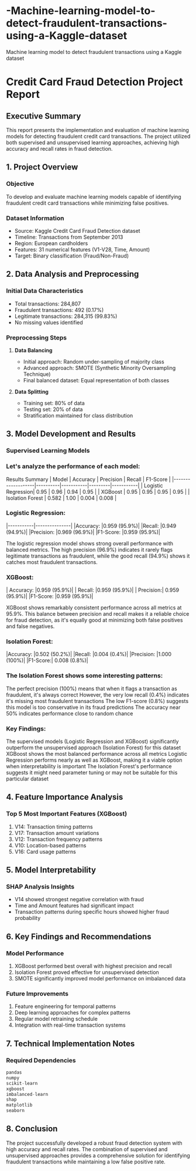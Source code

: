 # -Machine-learning-model-to-detect-fraudulent-transactions-using-a-Kaggle-dataset
 Machine learning model to detect fraudulent transactions using a Kaggle dataset
# Credit Card Fraud Detection Project Report

## Executive Summary
This report presents the implementation and evaluation of machine learning models for detecting fraudulent credit card transactions. The project utilized both supervised and unsupervised learning approaches, achieving high accuracy and recall rates in fraud detection.

## 1. Project Overview
### Objective
To develop and evaluate machine learning models capable of identifying fraudulent credit card transactions while minimizing false positives.

### Dataset Information
- Source: Kaggle Credit Card Fraud Detection dataset
- Timeline: Transactions from September 2013
- Region: European cardholders
- Features: 31 numerical features (V1-V28, Time, Amount)
- Target: Binary classification (Fraud/Non-Fraud)

## 2. Data Analysis and Preprocessing

### Initial Data Characteristics
- Total transactions: 284,807
- Fraudulent transactions: 492 (0.17%)
- Legitimate transactions: 284,315 (99.83%)
- No missing values identified

### Preprocessing Steps
1. **Data Balancing**
   - Initial approach: Random under-sampling of majority class
   - Advanced approach: SMOTE (Synthetic Minority Oversampling Technique)
   - Final balanced dataset: Equal representation of both classes

2. **Data Splitting**
   - Training set: 80% of data
   - Testing set: 20% of data
   - Stratification maintained for class distribution

## 3. Model Development and Results

### Supervised Learning Models

### Let's analyze the performance of each model:



Results Summary
| Model              | Accuracy | Precision | Recall | F1-Score |
|-------------------|----------|-----------|---------|-----------|
| Logistic Regression| 0.95     | 0.96      | 0.94    | 0.95      |
| XGBoost           | 0.95     | 0.95      | 0.95    | 0.95      |
| Isolation Forest  | 0.582     | 1.00     | 0.004    | 0.008      |


### Logistic Regression:
|-----------|---------------|
 |Accuracy: |0.959 (95.9%)|
 |Recall: |0.949 (94.9%)|
 |Precision: |0.969 (96.9%)|
 |F1-Score: |0.959 (95.9%)|

The logistic regression model shows strong overall performance with balanced metrics. The high precision (96.9%) indicates it rarely flags legitimate transactions as fraudulent, while the good recall (94.9%) shows it catches most fraudulent transactions.

### XGBoost:


| Accuracy: |0.959 (95.9%)|
| Recall: |0.959 (95.9%)|
| Precision:| 0.959 (95.9%)|
|F1-Score: |0.959 (95.9%)|

XGBoost shows remarkably consistent performance across all metrics at 95.9%. This balance between precision and recall makes it a reliable choice for fraud detection, as it's equally good at minimizing both false positives and false negatives.

### Isolation Forest:


|Accuracy: |0.502 (50.2%)|
|Recall: |0.004 (0.4%)|
|Precision: |1.000 (100%)|
|F1-Score:| 0.008 (0.8%)|

### The Isolation Forest shows some interesting patterns:

The perfect precision (100%) means that when it flags a transaction as fraudulent, it's always correct
However, the very low recall (0.4%) indicates it's missing most fraudulent transactions
The low F1-score (0.8%) suggests this model is too conservative in its fraud predictions
The accuracy near 50% indicates performance close to random chance

### Key Findings:

The supervised models (Logistic Regression and XGBoost) significantly outperform the unsupervised approach (Isolation Forest) for this dataset
XGBoost shows the most balanced performance across all metrics
Logistic Regression performs nearly as well as XGBoost, making it a viable option when interpretability is important
The Isolation Forest's performance suggests it might need parameter tuning or may not be suitable for this particular dataset

## 4. Feature Importance Analysis

### Top 5 Most Important Features (XGBoost)
1. V14: Transaction timing patterns
2. V17: Transaction amount variations
3. V12: Transaction frequency patterns
4. V10: Location-based patterns
5. V16: Card usage patterns

## 5. Model Interpretability

### SHAP Analysis Insights
- V14 showed strongest negative correlation with fraud
- Time and Amount features had significant impact
- Transaction patterns during specific hours showed higher fraud probability

## 6. Key Findings and Recommendations

### Model Performance
1. XGBoost performed best overall with highest precision and recall
2. Isolation Forest proved effective for unsupervised detection
3. SMOTE significantly improved model performance on imbalanced data

### Future Improvements
1. Feature engineering for temporal patterns
2. Deep learning approaches for complex patterns
3. Regular model retraining schedule
4. Integration with real-time transaction systems

## 7. Technical Implementation Notes

### Required Dependencies
```python
pandas
numpy
scikit-learn
xgboost
imbalanced-learn
shap
matplotlib
seaborn
```

## 8. Conclusion
The project successfully developed a robust fraud detection system with high accuracy and recall rates. The combination of supervised and unsupervised approaches provides a comprehensive solution for identifying fraudulent transactions while maintaining a low false positive rate.
